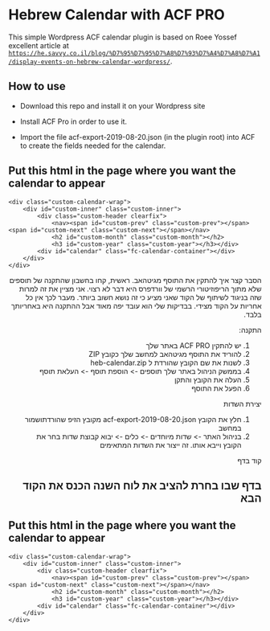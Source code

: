 # Hebrew Calendar with ACF PRO
This simple Wordpress ACF calendar plugin is based on Roee Yossef excellent article at 
<a href="https://he.savvy.co.il/blog/%D7%95%D7%95%D7%A8%D7%93%D7%A4%D7%A8%D7%A1/display-events-on-hebrew-calendar-wordpress/" target="_blank">`https://he.savvy.co.il/blog/%D7%95%D7%95%D7%A8%D7%93%D7%A4%D7%A8%D7%A1/display-events-on-hebrew-calendar-wordpress/`</a>.

## How to use

- Download this repo and install it on your Wordpress site 

- Install ACF Pro in order to use it.

- Import the file acf-export-2019-08-20.json (in the plugin root) into ACF to create the fields needed for the calendar.

## Put this html in the page where you want the calendar to appear
```
<div class="custom-calendar-wrap">
    <div id="custom-inner" class="custom-inner">
        <div class="custom-header clearfix">
            <nav><span id="custom-prev" class="custom-prev"></span><span id="custom-next" class="custom-next"></span></nav>
            <h2 id="custom-month" class="custom-month"></h2>
            <h3 id="custom-year" class="custom-year"></h3></div>
        <div id="calendar" class="fc-calendar-container"></div>
    </div>
</div>
```
<div dir='rtl' align='right'>
הסבר קצר איך להתקין את התוסף מגיטהאב.
ראשית, קחו בחשבון שהתקנה של תוספים שלא מתוך הריפוזיטורי הרשמי של וורדפרס היא דבר לא רצוי. אני מציין את זה למרות שזה בניגוד לשיתוף של הקוד שאני מציע כי זה נושא חשוב ביותר.
מעבר לכך אין כל אחריות על הקוד מצידי. בבדיקות שלי הוא עובד יפה מאוד אבל ההתקנה היא באחריותך בלבד.

התקנה:
1.	יש להתקין ACF PRO באתר שלך
2.	להוריד את התוסף מגיטהאב למחשב שלך כקובץ ZIP
3.	לשנות את שם הקובץ שהורדת ל heb-calendar.zip
4.	בממשק הניהול באתר שלך תוספים -> הוספת תוסף -> העלאת תוסף
5.	העלה את הקובץ והתקן
6.	הפעל את התוסף

יצירת השדות 
1.	חלץ את הקובץ acf-export-2019-08-20.json מקובץ הזיפ שהורדתושמור במחשב
2.	בניהול האתר -> שדות מיוחדים -> כלים -> יבוא קבוצת שדות 
בחר את הקובץ וייבא אותו. זה ייצור את השדות המתאימים

קוד בדף
## בדף שבו בחרת להציב את לוח השנה הכנס את הקוד הבא
 </div>

## Put this html in the page where you want the calendar to appear
```
<div class="custom-calendar-wrap">
    <div id="custom-inner" class="custom-inner">
        <div class="custom-header clearfix">
            <nav><span id="custom-prev" class="custom-prev"></span><span id="custom-next" class="custom-next"></span></nav>
            <h2 id="custom-month" class="custom-month"></h2>
            <h3 id="custom-year" class="custom-year"></h3></div>
        <div id="calendar" class="fc-calendar-container"></div>
    </div>
</div>
```